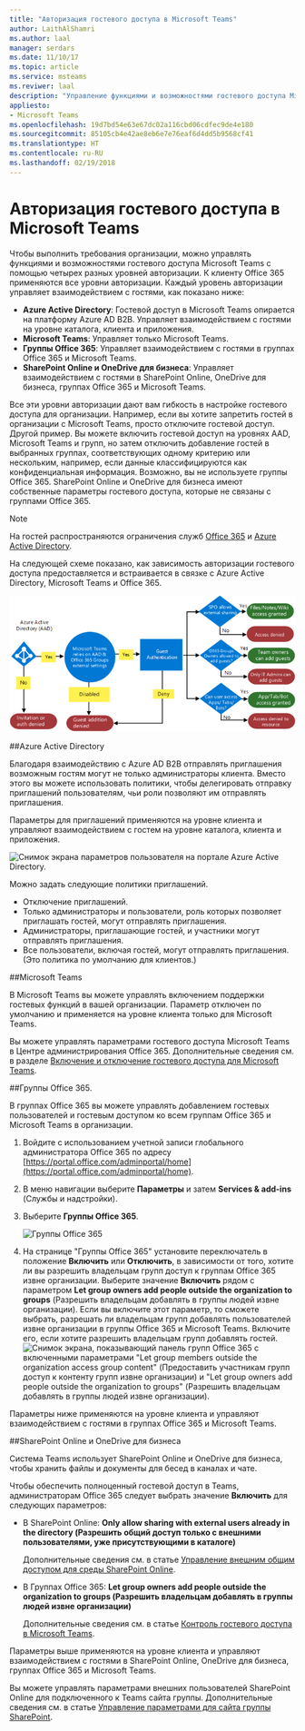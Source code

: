 ```yaml
---
title: "Авторизация гостевого доступа в Microsoft Teams"
author: LaithAlShamri
ms.author: laal
manager: serdars
ms.date: 11/10/17
ms.topic: article
ms.service: msteams
ms.reviwer: laal
description: "Управление функциями и возможностями гостевого доступа Microsoft Teams ведется с помощью четырех разных уровней авторизации."
appliesto:
- Microsoft Teams
ms.openlocfilehash: 19d7bd54e63e67dc02a116cbd06cdfec9de4e180
ms.sourcegitcommit: 85105cb4e42ae8eb6e7e76eaf6d4dd5b9568cf41
ms.translationtype: HT
ms.contentlocale: ru-RU
ms.lasthandoff: 02/19/2018
---
```

<a name="authorize-guest-access-in-microsoft-teams"></a>Авторизация гостевого доступа в Microsoft Teams
===========================================

Чтобы выполнить требования организации, можно управлять функциями и возможностями гостевого доступа Microsoft Teams с помощью четырех разных уровней авторизации. К клиенту Office 365 применяются все уровни авторизации. Каждый уровень авторизации управляет взаимодействием с гостями, как показано ниже:
- **Azure Active Directory**: Гостевой доступ в Microsoft Teams опирается на платформу Azure AD B2B. Управляет взаимодействием с гостями на уровне каталога, клиента и приложения. 
- **Microsoft Teams**: Управляет только Microsoft Teams. 
- **Группы Office 365**: Управляет взаимодействием с гостями в группах Office 365 и Microsoft Teams.
- **SharePoint Online и OneDrive для бизнеса**: Управляет взаимодействием с гостями в SharePoint Online, OneDrive для бизнеса, группах Office 365 и Microsoft Teams.

Все эти уровни авторизации дают вам гибкость в настройке гостевого доступа для организации. Например, если вы хотите запретить гостей в организации с Microsoft Teams, просто отключите гостевой доступ. Другой пример. Вы можете включить гостевой доступ на уровнях AAD, Microsoft Teams и групп, но затем отключить добавление гостей в выбранных группах, соответствующих одному критерию или нескольким, например, если данные классифицируются как конфиденциальная информация. Возможно, вы не используете группы Office 365. SharePoint Online и OneDrive для бизнеса имеют собственные параметры гостевого доступа, которые не связаны с группами Office 365. 

> [!NOTE]
> На гостей распространяются ограничения служб [Office 365](https://go.microsoft.com/fwlink/p/?linkid=282347) и [Azure Active Directory](https://go.microsoft.com/fwlink/p/?linkid=853019). 

  На следующей схеме показано, как зависимость авторизации гостевого доступа предоставляется и встраивается в связке с Azure Active Directory, Microsoft Teams и Office 365.


![Схема зависимостей авторизации для гостевого доступа](media/teams_dependencies_image1.png)


##<a name="azure-active-directory"></a>Azure Active Directory

Благодаря взаимодействию с Azure AD B2B отправлять приглашения возможным гостям могут не только администраторы клиента. Вместо этого вы можете использовать политики, чтобы делегировать отправку приглашений пользователям, чьи роли позволяют им отправлять приглашения.

Параметры для приглашений применяются на уровне клиента и управляют взаимодействием с гостем на уровне каталога, клиента и приложения.


![Снимок экрана параметров пользователя на портале Azure Active Directory.](media/teams_dependencies_image2.png)


Можно задать следующие политики приглашений.
- Отключение приглашений.
- Только администраторы и пользователи, роль которых позволяет приглашать гостей, могут отправлять приглашения.
- Администраторы, приглашающие гостей, и участники могут отправлять приглашения.
- Все пользователи, включая гостей, могут отправлять приглашения. (Это политика по умолчанию для клиентов.)


##<a name="microsoft-teams"></a>Microsoft Teams

В Microsoft Teams вы можете управлять включением поддержки гостевых функций в вашей организации. Параметр отключен по умолчанию и применяется на уровне клиента только для Microsoft Teams.



Вы можете управлять параметрами гостевого доступа Microsoft Teams в Центре администрирования Office 365. Дополнительные сведения см. в разделе [Включение и отключение гостевого доступа для Microsoft Teams](set-up-guests.md). 


##<a name="office-365-groups"></a>Группы Office 365.

В группах Office 365 вы можете управлять добавлением гостевых пользователей и гостевым доступом ко всем группам Office 365 и Microsoft Teams в организации.

1. Войдите с использованием учетной записи глобального администратора Office 365 по адресу [https://portal.office.com/adminportal/home](https://portal.office.com/adminportal/home).
    
  
2. В меню навигации выберите **Параметры** и затем **Services &amp; add-ins** (Службы и надстройки).
    
  
3. Выберите **Группы Office 365**.
    
     ![Группы Office 365](media/e25a7920-254c-4da3-bc5f-a8c7f6b61423.png)
  

  

  
4. На странице "Группы Office 365" установите переключатель в положение **Включить** или **Отключить**, в зависимости от того, хотите ли вы разрешить владельцам групп доступ к группам Office 365 извне организации. Выберите значение **Включить** рядом с параметром **Let group owners add people outside the organization to groups** (Разрешить владельцам добавлять в группы людей извне организации). Если вы включите этот параметр, то сможете выбрать, разрешать ли владельцам групп добавлять пользователей извне организации в группы Office 365 и Microsoft Teams. Включите его, если хотите разрешить владельцам групп добавлять гостей. ![Снимок экрана, показывающий панель групп Office 365 с включенными параметрами "Let group members outside the organization access group content" (Предоставить участникам групп доступ к контенту групп извне организации) и "Let group owners add people outside the organization to groups" (Разрешить владельцам добавлять в группы людей извне организации).](media/eee77abd-4425-4585-91a8-5541c17ee7b2.png)




Параметры ниже применяются на уровне клиента и управляют взаимодействием с гостями в группах Office 365 и Microsoft Teams.


##<a name="sharepoint-online-and-onedrive-for-business"></a>SharePoint Online и OneDrive для бизнеса

Система Teams использует SharePoint Online и OneDrive для бизнеса, чтобы хранить файлы и документы для бесед в каналах и чате.  
  
    
    
Чтобы обеспечить полноценный гостевой доступ в Teams, администраторам Office 365 следует выбрать значение **Включить** для следующих параметров:
  
    
    

- В SharePoint Online: **Only allow sharing with external users already in the directory (Разрешить общий доступ только с внешними пользователями, уже присутствующими в каталоге)**
    
    Дополнительные сведения см. в статье [Управление внешним общим доступом для среды SharePoint Online](https://support.office.com/article/Manage-external-sharing-for-your-SharePoint-Online-environment-c8a462eb-0723-4b0b-8d0a-70feafe4be85).
    
  
- В Группах Office 365: **Let group owners add people outside the organization to groups (Разрешить владельцам добавлять в группы людей извне организации)**
    
    Дополнительные сведения см. в статье [Контроль гостевого доступа в Microsoft Teams](#controlguest).
  

Параметры выше применяются на уровне клиента и управляют взаимодействием с гостями в SharePoint Online, OneDrive для бизнеса, группах Office 365 и Microsoft Teams.


Вы можете управлять параметрами внешних пользователей SharePoint Online для подключенного к Teams сайта группы. Дополнительные сведения см. в статье [Управление параметрами для сайта группы SharePoint](https://support.office.com/article/Manage-your-SharePoint-team-site-settings-8376034d-d0c7-446e-9178-6ab51c58df42).
